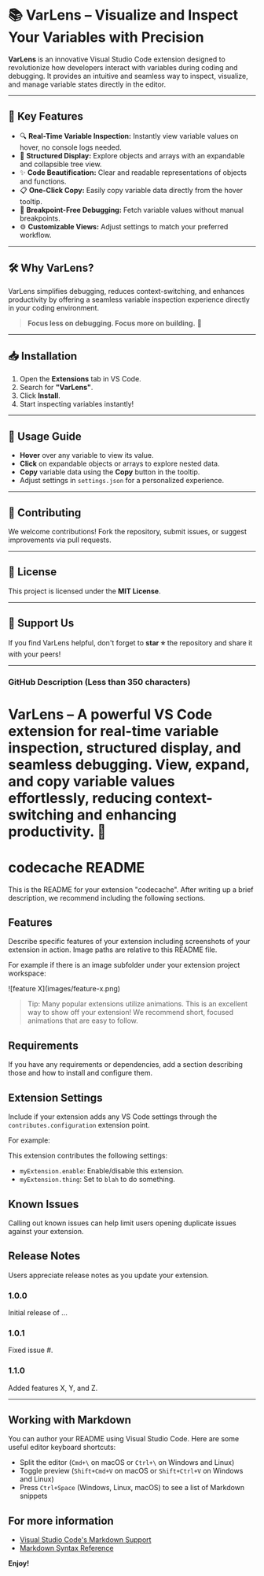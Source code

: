 # 📚 **VarLens – Visualize and Inspect Your Variables with Precision**

**VarLens** is an innovative Visual Studio Code extension designed to revolutionize how developers interact with variables during coding and debugging. It provides an intuitive and seamless way to inspect, visualize, and manage variable states directly in the editor.

---

## 🚀 **Key Features**

- 🔍 **Real-Time Variable Inspection:** Instantly view variable values on hover, no console logs needed.  
- 🧩 **Structured Display:** Explore objects and arrays with an expandable and collapsible tree view.  
- ✨ **Code Beautification:** Clear and readable representations of objects and functions.  
- 📋 **One-Click Copy:** Easily copy variable data directly from the hover tooltip.  
- 🚦 **Breakpoint-Free Debugging:** Fetch variable values without manual breakpoints.  
- ⚙️ **Customizable Views:** Adjust settings to match your preferred workflow.  

---

## 🛠️ **Why VarLens?**

VarLens simplifies debugging, reduces context-switching, and enhances productivity by offering a seamless variable inspection experience directly in your coding environment.  

> **Focus less on debugging. Focus more on building.** 🚀  

---

## 📥 **Installation**

1. Open the **Extensions** tab in VS Code.  
2. Search for **"VarLens"**.  
3. Click **Install**.  
4. Start inspecting variables instantly!  

---

## 📖 **Usage Guide**

- **Hover** over any variable to view its value.  
- **Click** on expandable objects or arrays to explore nested data.  
- **Copy** variable data using the **Copy** button in the tooltip.  
- Adjust settings in `settings.json` for a personalized experience.  

---

## 🤝 **Contributing**

We welcome contributions! Fork the repository, submit issues, or suggest improvements via pull requests.  

---

## 📄 **License**

This project is licensed under the **MIT License**.  

---

## 🌟 **Support Us**

If you find VarLens helpful, don't forget to **star ⭐** the repository and share it with your peers!  

---

### **GitHub Description (Less than 350 characters)**

**VarLens** – A powerful VS Code extension for real-time variable inspection, structured display, and seamless debugging. View, expand, and copy variable values effortlessly, reducing context-switching and enhancing productivity. 🚀
=======
# codecache README

This is the README for your extension "codecache". After writing up a brief description, we recommend including the following sections.

## Features

Describe specific features of your extension including screenshots of your extension in action. Image paths are relative to this README file.

For example if there is an image subfolder under your extension project workspace:

\!\[feature X\]\(images/feature-x.png\)

> Tip: Many popular extensions utilize animations. This is an excellent way to show off your extension! We recommend short, focused animations that are easy to follow.

## Requirements

If you have any requirements or dependencies, add a section describing those and how to install and configure them.

## Extension Settings

Include if your extension adds any VS Code settings through the `contributes.configuration` extension point.

For example:

This extension contributes the following settings:

* `myExtension.enable`: Enable/disable this extension.
* `myExtension.thing`: Set to `blah` to do something.

## Known Issues

Calling out known issues can help limit users opening duplicate issues against your extension.

## Release Notes

Users appreciate release notes as you update your extension.

### 1.0.0

Initial release of ...

### 1.0.1

Fixed issue #.

### 1.1.0

Added features X, Y, and Z.

---

## Working with Markdown

You can author your README using Visual Studio Code.  Here are some useful editor keyboard shortcuts:

* Split the editor (`Cmd+\` on macOS or `Ctrl+\` on Windows and Linux)
* Toggle preview (`Shift+Cmd+V` on macOS or `Shift+Ctrl+V` on Windows and Linux)
* Press `Ctrl+Space` (Windows, Linux, macOS) to see a list of Markdown snippets

## For more information

* [Visual Studio Code's Markdown Support](http://code.visualstudio.com/docs/languages/markdown)
* [Markdown Syntax Reference](https://help.github.com/articles/markdown-basics/)

**Enjoy!**

